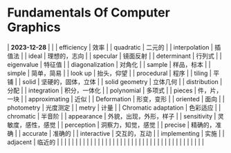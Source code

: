 # Fundamentals Of Computer Graphics

| **2023-12-28** |  |
| efficiency | 效率 |
| quadratic | 二元的 |
| interpolation | 插值法 |
| ideal | 理想的，志向 |
| specular | 镜面反射 |
| determinant | 行列式 |
| eigenvalue | 特征值 |
| diagonalization | 对角化 |
| sample | 样品，标本 |
| simple | 简单，简易 |
| look up | 抬头，仰望 |
| procedural | 程序 |
| tiling | 平铺 |
| solid | 坚硬的，固体，立体 |
| solid geometry | 立体几何 |
| distribution | 分配 |
| integration | 积分，一体化 |
| polynomial | 多项式 |
| pieces | 件，片，一块 |
| approximating | 近似 |
| Deformation | 形变，变形 |
| oriented | 面向 |
| photometry | 光度测定 |
| metry | 计量 |
| Chromatic adaptation | 色彩适应 |
| chromatic | 半音阶 |
| appearance | 外貌，出现，外形，样子 |
| sensitivity | 灵敏度，感性，感觉 |
| perception | 洞察力，知觉，感觉 |
| precise | 精确的，准确 |
| accurate | 准确的 |
| interactive | 交互的，互动 |
| implementing | 实施 |
| adjacent | 临近的 |
|  |  |
|  |  |
|  |  |
|  |  |
|  |  |
|  |  |
|  |  |
|  |  |
|  |  |
|  |  |
|  |  |
|  |  |
|  |  |
